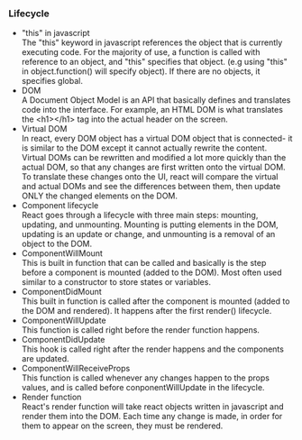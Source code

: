 ### Lifecycle
* "this" in javascript   
The "this" keyword in javascript references the object that is currently executing code. For the majority of use, a function is called with reference to an object, and "this" specifies that object. (e.g using "this" in object.function() will specify object). If there are no objects, it specifies global. 
* DOM  
A Document Object Model is an API that basically defines and translates code into the interface. For example, an HTML DOM is what translates the \<h1>\</h1> tag into the actual header on the screen. 
* Virtual DOM  
In react, every DOM object has a virtual DOM object that is connected- it is similar to the DOM except it cannot actually rewrite the content. Virtual DOMs can be rewritten and modified a lot more quickly than the actual DOM, so that any changes are first written onto the virtual DOM. To translate these changes onto the UI, react will compare the virtual and actual DOMs and see the differences between them, then update ONLY the changed elements on the DOM. 
* Component lifecycle  
React goes through a lifecycle with three main steps: mounting, updating, and unmounting. Mounting is putting elements in the DOM, updating is an update or change, and unmounting is a removal of an object to the DOM. 
* ComponentWillMount  
This is built in function that can be called and basically is the step before a component is mounted (added to the DOM). Most often used similar to a constructor to store states or variables. 
* ComponentDidMount  
This built in function is called after the component is mounted (added to the DOM and rendered). It happens after the first render() lifecycle. 
* ComponentWillUpdate  
This function is called right before the render function happens. 
* ComponentDidUpdate  
This hook is called right after the render happens and the components are updated. 
* ComponentWillReceiveProps   
This function is called whenever any changes happen to the props values, and is called before conponentWillUpdate in the lifecycle. 
* Render function  
React's render function will take react objects written in javascript and render them into the DOM. Each time any change is made, in order for them to appear on the screen, they must be rendered. 


